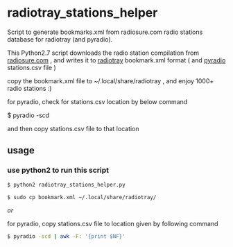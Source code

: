 # radiotray_stations_helper
Script to generate bookmarks.xml from radiosure.com radio stations database for radiotray (and pyradio).

This Python2.7 script downloads the radio station compilation from [radiosure.com](http://www.radiosure.com/stations/) , and writes it to [radiotray](http://radiotray.sourceforge.net/) bookmark.xml format ( and [pyradio](https://github.com/coderholic/pyradio) stations.csv file )

copy the bookmark.xml file to ~/.local/share/radiotray , and enjoy 1000+ radio stations :)


for pyradio, check for stations.csv location by below command

$ pyradio -scd

 and then copy stations.csv file to that location


## usage
### use python2 to run this script
```bash
$ python2 radiotray_stations_helper.py

$ sudo cp bookmark.xml ~/.local/share/radiotray/
```

*or*

for pyradio, copy stations.csv file to location given by following command 

```bash
$ pyradio -scd | awk -F: '{print $NF}'
```
